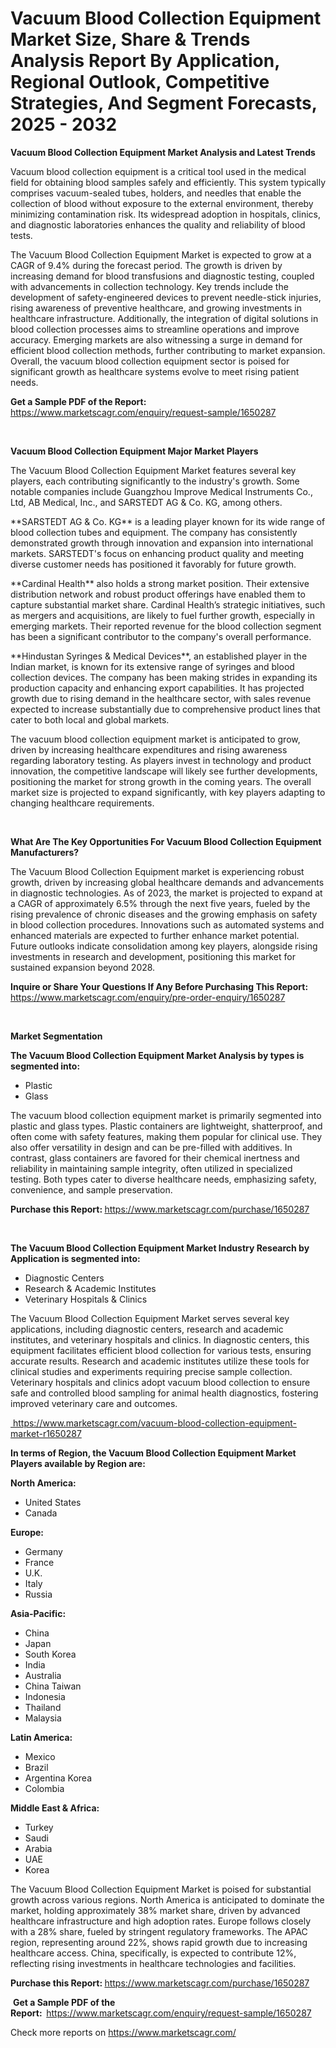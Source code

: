 <p><h1>Vacuum Blood Collection Equipment Market Size, Share & Trends Analysis Report By Application, Regional Outlook, Competitive Strategies, And Segment Forecasts, 2025 - 2032</h1></p><p><strong>Vacuum Blood Collection Equipment Market Analysis and Latest Trends</strong></p>
<p><p>Vacuum blood collection equipment is a critical tool used in the medical field for obtaining blood samples safely and efficiently. This system typically comprises vacuum-sealed tubes, holders, and needles that enable the collection of blood without exposure to the external environment, thereby minimizing contamination risk. Its widespread adoption in hospitals, clinics, and diagnostic laboratories enhances the quality and reliability of blood tests.</p><p>The Vacuum Blood Collection Equipment Market is expected to grow at a CAGR of 9.4% during the forecast period. The growth is driven by increasing demand for blood transfusions and diagnostic testing, coupled with advancements in collection technology. Key trends include the development of safety-engineered devices to prevent needle-stick injuries, rising awareness of preventive healthcare, and growing investments in healthcare infrastructure. Additionally, the integration of digital solutions in blood collection processes aims to streamline operations and improve accuracy. Emerging markets are also witnessing a surge in demand for efficient blood collection methods, further contributing to market expansion. Overall, the vacuum blood collection equipment sector is poised for significant growth as healthcare systems evolve to meet rising patient needs.</p></p>
<p><strong>Get a Sample PDF of the Report:&nbsp;</strong> <a href="https://www.marketscagr.com/enquiry/request-sample/1650287?utm_campaign=2444&utm_medium=2&utm_source=Github&utm_content=ia&utm_term=23032025&utm_id=vacuum-blood-collection-equipment">https://www.marketscagr.com/enquiry/request-sample/1650287</a></p>
<p>&nbsp;</p>
<p><strong>Vacuum Blood Collection Equipment Major Market Players</strong></p>
<p><p>The Vacuum Blood Collection Equipment Market features several key players, each contributing significantly to the industry's growth. Some notable companies include Guangzhou Improve Medical Instruments Co., Ltd, AB Medical, Inc., and SARSTEDT AG & Co. KG, among others.</p><p>**SARSTEDT AG & Co. KG** is a leading player known for its wide range of blood collection tubes and equipment. The company has consistently demonstrated growth through innovation and expansion into international markets. SARSTEDT's focus on enhancing product quality and meeting diverse customer needs has positioned it favorably for future growth. </p><p>**Cardinal Health** also holds a strong market position. Their extensive distribution network and robust product offerings have enabled them to capture substantial market share. Cardinal Health’s strategic initiatives, such as mergers and acquisitions, are likely to fuel further growth, especially in emerging markets. Their reported revenue for the blood collection segment has been a significant contributor to the company's overall performance.</p><p>**Hindustan Syringes & Medical Devices**, an established player in the Indian market, is known for its extensive range of syringes and blood collection devices. The company has been making strides in expanding its production capacity and enhancing export capabilities. It has projected growth due to rising demand in the healthcare sector, with sales revenue expected to increase substantially due to comprehensive product lines that cater to both local and global markets.</p><p>The vacuum blood collection equipment market is anticipated to grow, driven by increasing healthcare expenditures and rising awareness regarding laboratory testing. As players invest in technology and product innovation, the competitive landscape will likely see further developments, positioning the market for strong growth in the coming years. The overall market size is projected to expand significantly, with key players adapting to changing healthcare requirements.</p></p>
<p>&nbsp;</p>
<p><strong>What Are The Key Opportunities For Vacuum Blood Collection Equipment Manufacturers?</strong></p>
<p><p>The Vacuum Blood Collection Equipment market is experiencing robust growth, driven by increasing global healthcare demands and advancements in diagnostic technologies. As of 2023, the market is projected to expand at a CAGR of approximately 6.5% through the next five years, fueled by the rising prevalence of chronic diseases and the growing emphasis on safety in blood collection procedures. Innovations such as automated systems and enhanced materials are expected to further enhance market potential. Future outlooks indicate consolidation among key players, alongside rising investments in research and development, positioning this market for sustained expansion beyond 2028.</p></p>
<p><strong>Inquire or Share Your Questions If Any Before Purchasing This Report:</strong> <a href="https://www.marketscagr.com/enquiry/pre-order-enquiry/1650287?utm_campaign=2444&utm_medium=2&utm_source=Github&utm_content=ia&utm_term=23032025&utm_id=vacuum-blood-collection-equipment">https://www.marketscagr.com/enquiry/pre-order-enquiry/1650287</a></p>
<p>&nbsp;</p>
<p><strong>Market Segmentation</strong></p>
<p><strong>The Vacuum Blood Collection Equipment Market Analysis by types is segmented into:</strong></p>
<p><ul><li>Plastic</li><li>Glass</li></ul></p>
<p><p>The vacuum blood collection equipment market is primarily segmented into plastic and glass types. Plastic containers are lightweight, shatterproof, and often come with safety features, making them popular for clinical use. They also offer versatility in design and can be pre-filled with additives. In contrast, glass containers are favored for their chemical inertness and reliability in maintaining sample integrity, often utilized in specialized testing. Both types cater to diverse healthcare needs, emphasizing safety, convenience, and sample preservation.</p></p>
<p><strong>Purchase this Report:&nbsp;</strong><a href="https://www.marketscagr.com/purchase/1650287?utm_campaign=2444&utm_medium=2&utm_source=Github&utm_content=ia&utm_term=23032025&utm_id=vacuum-blood-collection-equipment">https://www.marketscagr.com/purchase/1650287</a></p>
<p>&nbsp;</p>
<p><strong>The Vacuum Blood Collection Equipment Market Industry Research by Application is segmented into:</strong></p>
<p><ul><li>Diagnostic Centers</li><li>Research & Academic Institutes</li><li>Veterinary Hospitals & Clinics</li></ul></p>
<p><p>The Vacuum Blood Collection Equipment Market serves several key applications, including diagnostic centers, research and academic institutes, and veterinary hospitals and clinics. In diagnostic centers, this equipment facilitates efficient blood collection for various tests, ensuring accurate results. Research and academic institutes utilize these tools for clinical studies and experiments requiring precise sample collection. Veterinary hospitals and clinics adopt vacuum blood collection to ensure safe and controlled blood sampling for animal health diagnostics, fostering improved veterinary care and outcomes.</p></p>
<p><a href="https://www.marketscagr.com/vacuum-blood-collection-equipment-market-r1650287?utm_campaign=2444&utm_medium=2&utm_source=Github&utm_content=ia&utm_term=23032025&utm_id=vacuum-blood-collection-equipment">&nbsp;https://www.marketscagr.com/vacuum-blood-collection-equipment-market-r1650287</a></p>
<p><strong>In terms of Region, the Vacuum Blood Collection Equipment Market Players available by Region are:</strong></p>
<p>
    <p> <strong> North America: </strong>
        <ul>
            <li>United States</li>
            <li>Canada</li>
        </ul>
        </p> 
    <p> <strong> Europe: </strong>
        <ul>
            <li>Germany</li>
            <li>France</li>
            <li>U.K.</li>
            <li>Italy</li>
            <li>Russia</li>
        </ul>
        </p> 
    <p> <strong> Asia-Pacific: </strong>
        <ul>
            <li>China</li>
            <li>Japan</li>
            <li>South Korea</li>
            <li>India</li>
            <li>Australia</li>
            <li>China Taiwan</li>
            <li>Indonesia</li>
            <li>Thailand</li>
            <li>Malaysia</li>
        </ul>
        </p> 
    <p> <strong> Latin America: </strong>
        <ul>
            <li>Mexico</li>
            <li>Brazil</li>
            <li>Argentina Korea</li>
            <li>Colombia</li>
        </ul>
        </p> 
    <p> <strong> Middle East & Africa: </strong>
        <ul>
            <li>Turkey</li>
            <li>Saudi</li>
            <li>Arabia</li>
            <li>UAE</li>
            <li>Korea</li>
        </ul>
    </p>
    </p>
<p><p>The Vacuum Blood Collection Equipment Market is poised for substantial growth across various regions. North America is anticipated to dominate the market, holding approximately 38% market share, driven by advanced healthcare infrastructure and high adoption rates. Europe follows closely with a 28% share, fueled by stringent regulatory frameworks. The APAC region, representing around 22%, shows rapid growth due to increasing healthcare access. China, specifically, is expected to contribute 12%, reflecting rising investments in healthcare technologies and facilities.</p></p>
<p><strong>Purchase this Report: </strong><a href="https://www.marketscagr.com/purchase/1650287?utm_campaign=2444&utm_medium=2&utm_source=Github&utm_content=ia&utm_term=23032025&utm_id=vacuum-blood-collection-equipment">https://www.marketscagr.com/purchase/1650287</a></p>
<p>&nbsp;<strong>Get a Sample PDF of the Report:&nbsp;&nbsp;</strong><a href="https://www.marketscagr.com/enquiry/request-sample/1650287?utm_campaign=2444&utm_medium=2&utm_source=Github&utm_content=ia&utm_term=23032025&utm_id=vacuum-blood-collection-equipment">https://www.marketscagr.com/enquiry/request-sample/1650287</a></p>
<p><strong></strong></p>
<p>Check more reports on <a href="https://www.marketscagr.com/?utm_campaign=2444&utm_medium=2&utm_source=Github&utm_content=ia&utm_term=23032025&utm_id=vacuum-blood-collection-equipment">https://www.marketscagr.com/</a></p>